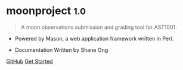 

# moonproject <small>1.0</small>

> A moon observations submission and grading tool for AST1001.

* Powered by Mason, a web application framework written in Perl. 

* Documentation Written by Shane Ong

[GitHub](https://github.com/stang277/physweb/)
[Get Started](#moonproject)

<!-- background image -->

<!-- ![](_media/bg.png) -->

<!-- background color -->

<!-- ![color](#fefef0) -->